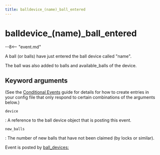 ```yaml
---
title: balldevice_(name)_ball_entered
---
```


# balldevice_(name)_ball_entered


--8<-- "event.md"

A ball (or balls) have just entered the ball device called "name".

The ball was also added to balls and available_balls of the device.

## Keyword arguments

(See the [Conditional Events](overview/conditional.md)
guide for details for how to create entries in your config file that
only respond to certain combinations of the arguments below.)

`device`

:   A reference to the ball device object that is posting this event.

`new_balls`

:   The number of new balls that have not been claimed (by locks or
    similar).

Event is posted by [ball_devices:](../config/ball_devices.md)
